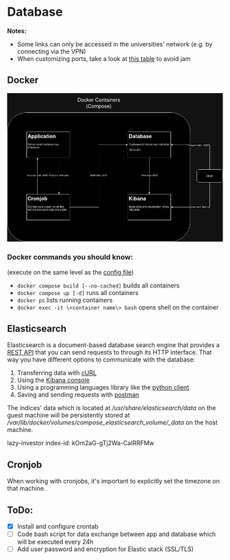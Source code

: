 # Database

__Notes:__
- Some links can only be accessed in the universities' network (e.g. by connecting via the VPN)
- When customizing ports, take a look at [this table](https://en.wikipedia.org/wiki/List_of_TCP_and_UDP_port_numbers) to avoid jam

## Docker
![docker_architecture](./appendix/docker_architecture.png)

### Docker commands you should know:
(execute on the same level as the [config file](./compose/docker-compose.yml))
- `docker compose build [--no-cached]` builds all containers
- `docker compose up [-d]` runs all containers
- `docker ps` lists running containers
- `docker exec -it \<container name\> bash` opens shell on the container

## Elasticsearch
Elasticsearch is a document-based database search engine that provides a [REST API](https://de.wikipedia.org/wiki/Representational_State_Transfer) that you can send requests to through its HTTP interface.
That way you have different options to communicate with the database: 
1. Transferring data with [cURL](https://curl.se/)
2. Using the [Kibana console](http://139.6.56.155:5601/app/dev_tools#/console)
3. Using a programming languages library like the [python client](https://elasticsearch-py.readthedocs.io/en/v8.9.0/)
4. Saving and sending requests with [postman](https://www.postman.com/)

The indices' data which is located at */usr/share/elasticsearch/data* on the guest machine will be persistently stored at */var/lib/docker/volumes/compose_elasticsearch_volume/_data* on the host machine.

lazy-investor index-id: kOm2aG-gTj2Wa-CaIRRFMw

## Cronjob
When working with cronjobs, it's important to explicitly set the timezone on that machine.

## ToDo:
- [x] Install and configure crontab
- [ ] Code bash script for data exchange between app and database which will be executed every 24h
- [ ] Add user password and encryption for Elastic stack (SSL/TLS)